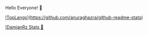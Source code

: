 Hello Everyone! 🤟

[!TopLangs](https://github-readme-stats.vercel.app/api/top-langs/?username=DamianRz&theme=dark&layout=compact&custom_title=Top_Langs🦇)](https://github.com/anuraghazra/github-readme-stats)

[!DamianRz Stats 🍕](https://github-readme-stats.vercel.app/api?username=DamianRz&theme=dark&show_icons=true&hide_rank=true&custom_title=DamianRz_Stats🍕)
